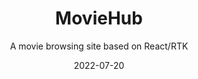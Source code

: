 ---
category: "project"
title: "MovieHub"
subtitle: "A movie browsing site based on React/RTK"
date: "2022-07-20"
code: "https://github.com/buddhagrg/moviehub"
demo: "https://moviehub-rtk.netlify.app/"
---